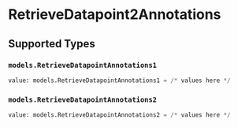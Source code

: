 # RetrieveDatapoint2Annotations


## Supported Types

### `models.RetrieveDatapointAnnotations1`

```python
value: models.RetrieveDatapointAnnotations1 = /* values here */
```

### `models.RetrieveDatapointAnnotations2`

```python
value: models.RetrieveDatapointAnnotations2 = /* values here */
```

